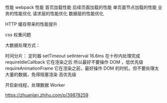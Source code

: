 性能
webpack 性能
首页加载性能
后续页面加载的性能
单页面节点加载的性能
业务的性能优化
请求层的性能优化
数据层的性能优化

HTTP 缓存带来的性能提升

css 权重问题

大数据处理方式：

时间分片：
定时器 setTimeout setInterval 16.6ms 在十秒内处理完成
requireIdleCallback 它在渲染之后 所以最好不要操作 DOM ，低优先级
requireAnimationFrame 它在渲染之前，最好操作 DOM 的时机，但不要处理太大量的数据，免得阻塞渲染 高优先级

开启新线程，处理数据
Worker

https://zhuanlan.zhihu.com/p/39878259
